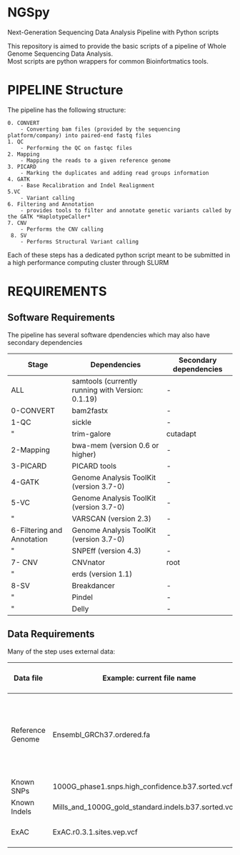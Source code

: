 # NGSpy


Next-Generation Sequencing Data Analysis Pipeline with Python scripts


This repository is aimed to provide the basic scripts of a pipeline of Whole Genome Sequencing Data Analysis. <br>
Most scripts are python wrappers for common  Bioinfortmatics tools. 

# PIPELINE Structure

The pipeline has the following structure:

    0. CONVERT
        - Converting bam files (provided by the sequencing platform/company) into paired-end fastq files
    1. QC
        - Performing the QC on fastqc files
    2. Mapping
        - Mapping the reads to a given reference genome
    3. PICARD
        - Marking the duplicates and adding read groups information
    4. GATK
        - Base Recalibration and Indel Realignment
    5.VC
        - Variant calling
    6. Filtering and Annotation
        - provides tools to filter and annotate genetic variants called by the GATK *HaplotypeCaller*
    7. CNV
        - Performs the CNV calling
     8. SV
        - Performs Structural Variant calling
    

Each of these steps has a dedicated python script meant to be submitted in a high performance computing cluster through SLURM


# REQUIREMENTS


## Software Requirements

The pipeline has several software dpendencies which may also have secondary dependencies

Stage | Dependencies    | Secondary dependencies
------------ | -------------| ---------------
ALL | samtools (currently running with Version: 0.1.19)|  -     
0-CONVERT | bam2fastx |     -       
1-QC      | sickle |       -       
   "     | trim-galore | cutadapt
2-Mapping | bwa-mem (version 0.6 or higher)|     -       
3-PICARD | PICARD tools |     -     
4-GATK | Genome Analysis ToolKit (version 3.7-0)|    -    
5-VC | Genome Analysis ToolKit (version 3.7-0)|    -
  "  | VARSCAN (version 2.3)|   -
6-Filtering and Annotation | Genome Analysis ToolKit (version 3.7-0)|    -
" |SNPEff (version 4.3) | - 
7- CNV | CNVnator | root
" |erds (version 1.1)|
8-SV | Breakdancer | - 
" | Pindel | -
" | Delly | - 


## Data Requirements

Many of the step uses external data:


Data file    | Example: current file name | Stage where used
------------ | -------------| -------------
Reference Genome| Ensembl_GRCh37.ordered.fa | 2-Mapping <br> 4-GATK <br> 5-VC <br> 6-Filtering and Annotation <br> 7-CNV <br> 8-SV
Known SNPs | 1000G_phase1.snps.high_confidence.b37.sorted.vcf.gz | 4-GATK <br> 5-VC
Known Indels | Mills_and_1000G_gold_standard.indels.b37.sorted.vcf.gz | 4-GATK <br> 5-VC
ExAC | ExAC.r0.3.1.sites.vep.vcf | 6-Filtering and Annotation 
